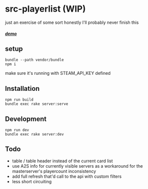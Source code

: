 # src-playerlist (WIP)
just an exercise of some sort
honestly I'll probably never finish this
##### [demo](http://src-playerlist.herokuapp.com)
## setup
```
bundle --path vendor/bundle
npm i
```
make sure it's running with STEAM_API_KEY defined

## Installation
```
npm run build
bundle exec rake server:serve
```

## Development
```
npm run dev
bundle exec rake server:dev
```

## Todo
- table / table header instead of the current card list
- use A2S info for currently visible servers as a workaround for the masterserver's playercount inconsistency
- add full refresh that'd call to the api with custom filters
- less short circuiting
